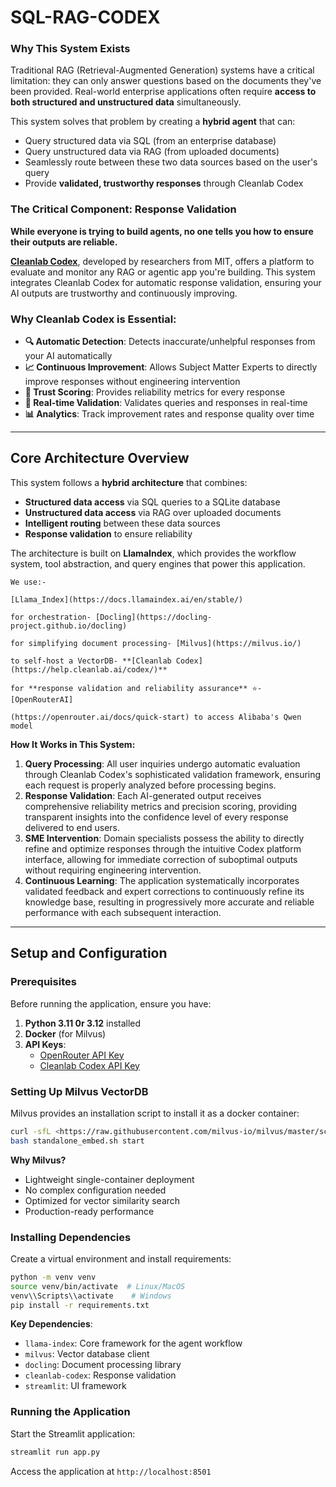 # SQL-RAG-CODEX

### Why This System Exists

Traditional RAG (Retrieval-Augmented Generation) systems have a critical limitation: they can only answer questions based on the documents they've been provided. Real-world enterprise applications often require **access to both structured and unstructured data** simultaneously.

This system solves that problem by creating a **hybrid agent** that can:

- Query structured data via SQL (from an enterprise database)
- Query unstructured data via RAG (from uploaded documents)
- Seamlessly route between these two data sources based on the user's query
- Provide **validated, trustworthy responses** through Cleanlab Codex

### The Critical Component: Response Validation

**While everyone is trying to build agents, no one tells you how to ensure their outputs are reliable.**

[**Cleanlab Codex**](https://help.cleanlab.ai/codex/), developed by researchers from MIT, offers a platform to evaluate and monitor any RAG or agentic app you're building. This system integrates Cleanlab Codex for automatic response validation, ensuring your AI outputs are trustworthy and continuously improving.

### Why Cleanlab Codex is Essential:

- **🔍 Automatic Detection**: Detects inaccurate/unhelpful responses from your AI automatically
- **📈 Continuous Improvement**: Allows Subject Matter Experts to directly improve responses without engineering intervention
- **🎯 Trust Scoring**: Provides reliability metrics for every response
- **🔄 Real-time Validation**: Validates queries and responses in real-time
- **📊 Analytics**: Track improvement rates and response quality over time

---

## Core Architecture Overview

This system follows a **hybrid architecture** that combines:

- **Structured data access** via SQL queries to a SQLite database
- **Unstructured data access** via RAG over uploaded documents
- **Intelligent routing** between these data sources
- **Response validation** to ensure reliability

The architecture is built on **LlamaIndex**, which provides the workflow system, tool abstraction, and query engines that power this application.

`We use:-` 

`[Llama_Index](https://docs.llamaindex.ai/en/stable/)` 

`for orchestration- [Docling](https://docling-project.github.io/docling)` 

`for simplifying document processing- [Milvus](https://milvus.io/)` 

`to self-host a VectorDB- **[Cleanlab Codex](https://help.cleanlab.ai/codex/)**` 

`for **response validation and reliability assurance** ⭐- [OpenRouterAI]`

`(https://openrouter.ai/docs/quick-start) to access Alibaba's Qwen model`

**How It Works in This System:**

1. **Query Processing**: All user inquiries undergo automatic evaluation through Cleanlab Codex's sophisticated validation framework, ensuring each request is properly analyzed before processing begins.
2. **Response Validation**: Each AI-generated output receives comprehensive reliability metrics and precision scoring, providing transparent insights into the confidence level of every response delivered to end users.
3. **SME Intervention**: Domain specialists possess the ability to directly refine and optimize responses through the intuitive Codex platform interface, allowing for immediate correction of suboptimal outputs without requiring engineering intervention.
4. **Continuous Learning**: The application systematically incorporates validated feedback and expert corrections to continuously refine its knowledge base, resulting in progressively more accurate and reliable performance with each subsequent interaction.

---

## Setup and Configuration

### Prerequisites

Before running the application, ensure you have:

1. **Python 3.11 0r 3.12** installed
2. **Docker** (for Milvus)
3. **API Keys**:
    - [OpenRouter API Key](https://openrouter.ai/keys)
    - [Cleanlab Codex API Key](https://codex.cleanlab.ai/account)

### Setting Up Milvus VectorDB

Milvus provides an installation script to install it as a docker container:

```bash
curl -sfL <https://raw.githubusercontent.com/milvus-io/milvus/master/scripts/standalone_embed.sh> -o standalone_embed.sh
bash standalone_embed.sh start

```

**Why Milvus?**

- Lightweight single-container deployment
- No complex configuration needed
- Optimized for vector similarity search
- Production-ready performance

### Installing Dependencies

Create a virtual environment and install requirements:

```bash
python -m venv venv
source venv/bin/activate  # Linux/MacOS
venv\\Scripts\\activate    # Windows
pip install -r requirements.txt

```

**Key Dependencies**:

- `llama-index`: Core framework for the agent workflow
- `milvus`: Vector database client
- `docling`: Document processing library
- `cleanlab-codex`: Response validation
- `streamlit`: UI framework

### Running the Application

Start the Streamlit application:

```bash
streamlit run app.py

```

Access the application at `http://localhost:8501`
